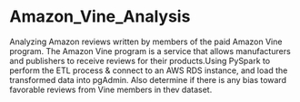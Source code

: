 # Amazon_Vine_Analysis
Analyzing Amazon reviews written by members of the paid Amazon Vine program. The Amazon Vine program is a service that allows manufacturers and publishers to receive reviews for their products.Using PySpark to perform the ETL process &amp; connect to an AWS RDS instance, and load the transformed data into pgAdmin. Also determine if there is any bias toward favorable reviews from Vine members in thev dataset.
